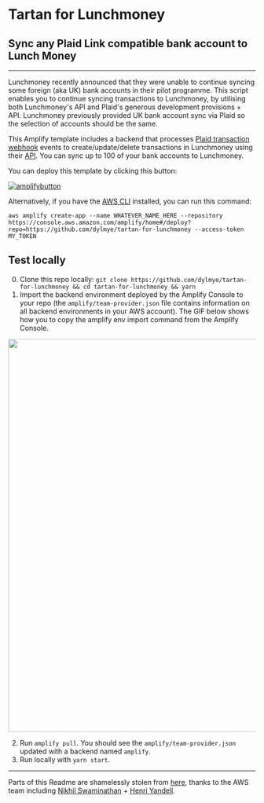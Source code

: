 # Tartan for Lunchmoney
## Sync any Plaid Link compatible bank account to Lunch Money

---

Lunchmoney recently announced that they were unable to continue syncing some foreign (aka UK) bank accounts in their pilot programme. This script enables you to continue syncing transactions to Lunchmoney, by utilising both Lunchmoney's API and Plaid's generous development provisions + API. Lunchmoney previously provided UK bank account sync via Plaid so the selection of accounts should be the same.

This Amplify template includes a backend that processes [Plaid transaction webhook](https://plaid.com/docs/transactions/webhooks/) events to create/update/delete transactions in Lunchmoney using their [API](https://lunchmoney.dev/#transactions). You can sync up to 100 of your bank accounts to Lunchmoney.

You can deploy this template by clicking this button:

[![amplifybutton](https://oneclick.amplifyapp.com/button.svg)](https://console.aws.amazon.com/amplify/home#/deploy?repo=https://github.com/dylmye/tartan-for-lunchmoney)

Alternatively, if you have the [AWS CLI](https://awscli.amazonaws.com/v2/documentation/api/latest/reference/amplify/create-app.html) installed, you can run this command:

```
aws amplify create-app --name WHATEVER_NAME_HERE --repository https://console.aws.amazon.com/amplify/home#/deploy?repo=https://github.com/dylmye/tartan-for-lunchmoney --access-token MY_TOKEN
```

## Test locally

0. Clone this repo locally: `git clone https://github.com/dylmye/tartan-for-lunchmoney && cd tartan-for-lunchmoney && yarn`
1. Import the backend environment deployed by the Amplify Console to your repo (the `amplify/team-provider.json` file contains information on all backend environments in your AWS account). The GIF below shows how you to copy the amplify env import command from the Amplify Console.

<img src="https://github.com/aws-samples/create-react-app-auth-amplify/blob/master/src/images/import-backend.gif" width="800"/>

2. Run `amplify pull`. You should see the `amplify/team-provider.json` updated with a backend named `amplify`.
3. Run locally with `yarn start`.

---

Parts of this Readme are shamelessly stolen from [here](https://github.com/aws-samples/create-react-app-auth-amplify), thanks to the AWS team including [Nikhil Swaminathan](https://github.com/swaminator) + [Henri Yandell](https://github.com/hyandell).
